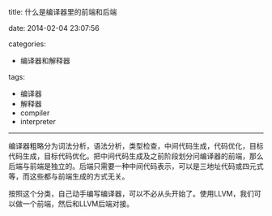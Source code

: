 title: 什么是编译器里的前端和后端

date: 2014-02-04 23:07:56

categories:
- 编译器和解释器

tags:
- 编译器
- 解释器
- compiler
- interpreter

---

编译器粗略分为词法分析，语法分析，类型检查，中间代码生成，代码优化，目标代码生成，目标代码优化。把中间代码生成及之前阶段划分问编译器的前端，那么后端与前端是独立的。后端只需要一种中间代码表示，可以是三地址代码或四元式等，而这些都与前端生成的方式无关。

按照这个分类，自己动手编写编译器，可以不必从头开始了。使用LLVM，我们可以做一个前端，然后和LLVM后端对接。

